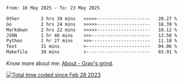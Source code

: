 <!--START_SECTION:waka-->

```txt
From: 16 May 2025 - To: 23 May 2025

Other        2 hrs 39 mins   >>>>>--------------------   20.27 %
Go           2 hrs 24 mins   >>>>>--------------------   18.39 %
Markdown     2 hrs 22 mins   >>>>>--------------------   18.12 %
JSON         1 hr 46 mins    >>>----------------------   13.50 %
Python       1 hr 27 mins    >>>----------------------   11.18 %
Text         31 mins         >------------------------   04.06 %
Makefile     30 mins         >------------------------   03.91 %
```

<!--END_SECTION:waka-->

<!-- [![grayxu's github stats](https://github-readme-stats.vercel.app/api?username=grayxu&count_private=true&show_icons=true)](https://github.com/grayxu) -->

Know more about me: [About - Gray's grind](https://www.grayxu.cn/).
<p align="left">
  <a href="https://wakatime.com/@c69eb31e-43a1-463f-8968-c3449e386f57"><img src="https://wakatime.com/badge/user/c69eb31e-43a1-463f-8968-c3449e386f57.svg" title="Total time coded since Feb 28 2023" /></a>
</p>

